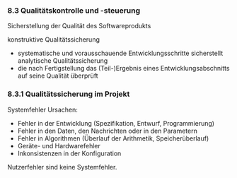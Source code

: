 ### 8.3 Qualitätskontrolle und -steuerung

Sicherstellung der Qualität des Softwareprodukts

konstruktive Qualitätssicherung
  - systematische und vorausschauende Entwicklungsschritte sicherstellt
analytische Qualitätssicherung
  - die nach Fertigstellung das (Teil-)Ergebnis eines Entwicklungsabschnitts auf seine Qualität überprüft

### 8.3.1 Qualitätssicherung im Projekt

Systemfehler Ursachen:
- Fehler in der Entwicklung (Spezifikation, Entwurf, Programmierung)
- Fehler in den Daten, den Nachrichten oder in den Parametern
- Fehler in Algorithmen (Überlauf der Arithmetik, Speicherüberlauf)
- Geräte- und Hardwarefehler
- Inkonsistenzen in der Konfiguration

Nutzerfehler sind keine Systemfehler.
